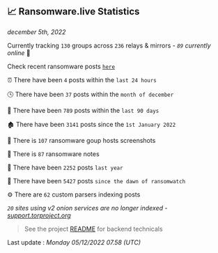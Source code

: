 
## 📈 Ransomware.live Statistics
_december 5th, 2022_

Currently tracking `130` groups across `236` relays & mirrors - _`89` currently online_ 📡

Check recent ransomware posts [`here`](recentposts.md)


⏰ There have been `4` posts within the `last 24 hours`

🕓 There have been `37` posts within the `month of december`

📅 There have been `789` posts within the `last 90 days`

🏚 There have been `3141` posts since the `1st January 2022`

📸 There is `107` ransomware goup hosts screenshots

📝 There is `87` ransomware notes

🚀 There have been `2252` posts `last year`

🐣 There have been `5427` posts `since the dawn of ransomwatch`

⚙️ There are `62` custom parsers indexing posts

_`20` sites using v2 onion services are no longer indexed - [support.torproject.org](https://support.torproject.org/onionservices/v2-deprecation/)_

> See the project [README](https://github.com/jmousqueton/ransomwatch#readme) for backend technicals



Last update : _Monday 05/12/2022 07.58 (UTC)_

